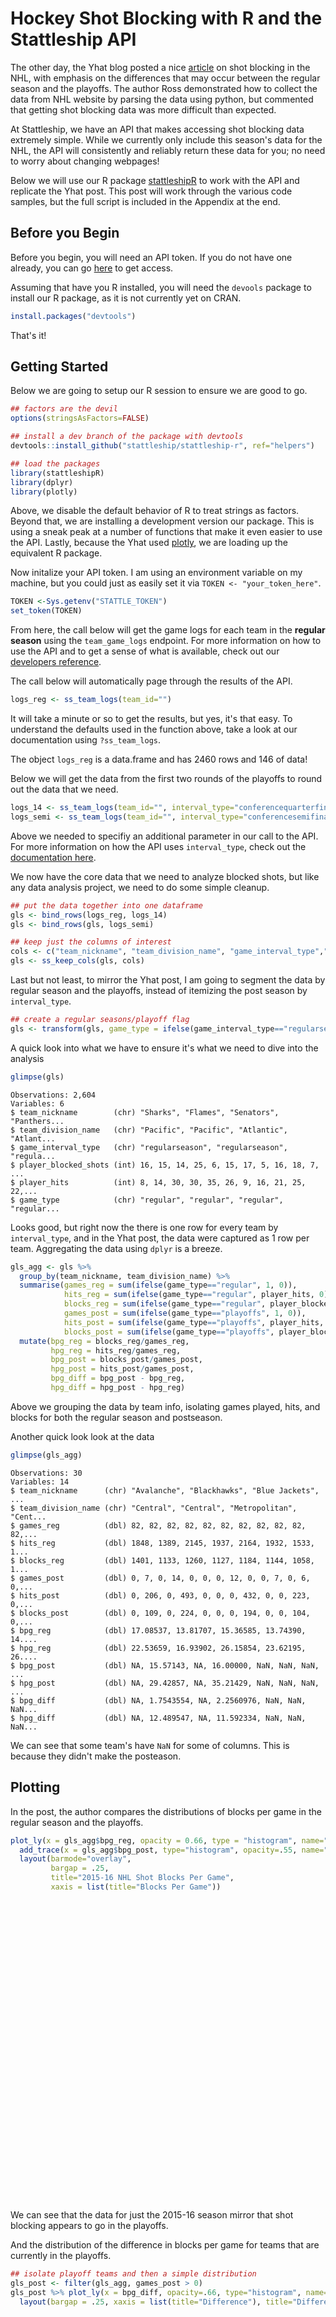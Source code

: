 
# Hockey Shot Blocking with R and the Stattleship API




The other day, the Yhat blog posted a nice [article](http://blog.yhat.com/posts/hockey-shot-blocking.html) on shot blocking in the NHL, with emphasis on the differences that may occur between the regular season and the playoffs.  The author Ross demonstrated how to collect the data from NHL website by parsing the data using python, but commented that getting shot blocking data was more difficult than expected.

At Stattleship, we have an API that makes accessing shot blocking data extremely simple.  While we currently only include this season's data for the NHL, the API will consistently and reliably return these data for you; no need to worry about changing webpages!

Below we will use our R package [stattleshipR](https://github.com/stattleship/stattleship-r) to work with the API and replicate the Yhat post.  This post will work through the various code samples, but the full script is included in the Appendix at the end.

## Before you Begin

Before you begin, you will need an API token. If you do not have one already, you can go [here](https://www.stattleship.com/#) to get access.  

Assuming that have you R installed, you will need the `devools` package to install our R package, as it is not currently yet on CRAN.  


```r
install.packages("devtools")
```

That's it!

## Getting Started

Below we are going to setup our R session to ensure we are good to go.


```r
## factors are the devil
options(stringsAsFactors=FALSE)

## install a dev branch of the package with devtools
devtools::install_github("stattleship/stattleship-r", ref="helpers")

## load the packages
library(stattleshipR)
library(dplyr)
library(plotly)
```

Above, we disable the default behavior of R to treat strings as factors.  Beyond that, we are installing a development version our package. This is using a sneak peak at a number of functions that make it even easier to use the API.  Lastly, because the Yhat used [plotly](https://plot.ly/), we are loading up the equivalent R package.

Now initalize your API token. I am using an environment variable on my machine, but you could just as easily set it via `TOKEN <- "your_token_here"`.


```r
TOKEN <-Sys.getenv("STATTLE_TOKEN") 
set_token(TOKEN)
```

From here, the call below will get the game logs for each team in the __regular season__ using the `team_game_logs` endpoint.  For more information on how to use the API and to get a sense of what is available, check out our [developers reference](http://developers.stattleship.com/).

The call below will automatically page through the results of the API.






```r
logs_reg <- ss_team_logs(team_id="")
```

It will take a minute or so to get the results, but yes, it's that easy.  To understand the defaults used in the function above, take a look at our documentation using `?ss_team_logs`.  

The object `logs_reg` is a data.frame and has 2460 rows and 146 of data!  

Below we will get the data from the first two rounds of the playoffs to round out the data that we need.


```r
logs_14 <- ss_team_logs(team_id="", interval_type="conferencequarterfinals")
logs_semi <- ss_team_logs(team_id="", interval_type="conferencesemifinals")
```

Above we needed to specifiy an additional parameter in our call to the API.  For more information on how the API uses `interval_type`, check out the [documentation here](http://developers.stattleship.com/#interval-types).

We now have the core data that we need to analyze blocked shots, but like any data analysis project, we need to do some simple cleanup.



```r
## put the data together into one dataframe
gls <- bind_rows(logs_reg, logs_14)
gls <- bind_rows(gls, logs_semi)

## keep just the columns of interest
cols <- c("team_nickname", "team_division_name", "game_interval_type","player_blocked_shots", "player_hits")
gls <- ss_keep_cols(gls, cols)
```

Last but not least, to mirror the Yhat post, I am going to segment the data by regular season and the playoffs, instead of itemizing the post season by `interval_type`.


```r
## create a regular seasons/playoff flag
gls <- transform(gls, game_type = ifelse(game_interval_type=="regularseason", "regular", "playoffs"))
```

A quick look into what we have to ensure it's what we need to dive into the analysis


```r
glimpse(gls)
```

```
Observations: 2,604
Variables: 6
$ team_nickname        (chr) "Sharks", "Flames", "Senators", "Panthers...
$ team_division_name   (chr) "Pacific", "Pacific", "Atlantic", "Atlant...
$ game_interval_type   (chr) "regularseason", "regularseason", "regula...
$ player_blocked_shots (int) 16, 15, 14, 25, 6, 15, 17, 5, 16, 18, 7, ...
$ player_hits          (int) 8, 14, 30, 30, 35, 26, 9, 16, 21, 25, 22,...
$ game_type            (chr) "regular", "regular", "regular", "regular...
```

Looks good, but right now the there is one row for every team by `interval_type`, and in the Yhat post, the data were captured as 1 row per team.  Aggregating the data using `dplyr` is a breeze.


```r
gls_agg <- gls %>% 
  group_by(team_nickname, team_division_name) %>% 
  summarise(games_reg = sum(ifelse(game_type=="regular", 1, 0)),
            hits_reg = sum(ifelse(game_type=="regular", player_hits, 0)),
            blocks_reg = sum(ifelse(game_type=="regular", player_blocked_shots, 0)),
            games_post = sum(ifelse(game_type=="playoffs", 1, 0)),
            hits_post = sum(ifelse(game_type=="playoffs", player_hits, 0)),
            blocks_post = sum(ifelse(game_type=="playoffs", player_blocked_shots, 0))) %>% 
  mutate(bpg_reg = blocks_reg/games_reg,
         hpg_reg = hits_reg/games_reg,
         bpg_post = blocks_post/games_post,
         hpg_post = hits_post/games_post,
         bpg_diff = bpg_post - bpg_reg,
         hpg_diff = hpg_post - hpg_reg)
```

Above we grouping the data by team info, isolating games played, hits, and blocks for both the regular season and postseason. 

Another quick look look at the data


```r
glimpse(gls_agg)
```

```
Observations: 30
Variables: 14
$ team_nickname      (chr) "Avalanche", "Blackhawks", "Blue Jackets", ...
$ team_division_name (chr) "Central", "Central", "Metropolitan", "Cent...
$ games_reg          (dbl) 82, 82, 82, 82, 82, 82, 82, 82, 82, 82, 82,...
$ hits_reg           (dbl) 1848, 1389, 2145, 1937, 2164, 1932, 1533, 1...
$ blocks_reg         (dbl) 1401, 1133, 1260, 1127, 1184, 1144, 1058, 1...
$ games_post         (dbl) 0, 7, 0, 14, 0, 0, 0, 12, 0, 0, 7, 0, 6, 0,...
$ hits_post          (dbl) 0, 206, 0, 493, 0, 0, 0, 432, 0, 0, 223, 0,...
$ blocks_post        (dbl) 0, 109, 0, 224, 0, 0, 0, 194, 0, 0, 104, 0,...
$ bpg_reg            (dbl) 17.08537, 13.81707, 15.36585, 13.74390, 14....
$ hpg_reg            (dbl) 22.53659, 16.93902, 26.15854, 23.62195, 26....
$ bpg_post           (dbl) NA, 15.57143, NA, 16.00000, NaN, NaN, NaN, ...
$ hpg_post           (dbl) NA, 29.42857, NA, 35.21429, NaN, NaN, NaN, ...
$ bpg_diff           (dbl) NA, 1.7543554, NA, 2.2560976, NaN, NaN, NaN...
$ hpg_diff           (dbl) NA, 12.489547, NA, 11.592334, NaN, NaN, NaN...
```

We can see that some team's have `NaN` for some of columns.  This is because they didn't make the posteason.

## Plotting

In the post, the author compares the distributions of blocks per game in the regular season and the playoffs. 


```r
plot_ly(x = gls_agg$bpg_reg, opacity = 0.66, type = "histogram", name="Regular Season") %>%
  add_trace(x = gls_agg$bpg_post, type="histogram", opacity=.55, name="Playoffs") %>%
  layout(barmode="overlay", 
         bargap = .25,
         title="2015-16 NHL Shot Blocks Per Game",
         xaxis = list(title="Blocks Per Game"))
```

<!--html_preserve--><div id="htmlwidget-2199" style="width:672px;height:480px;" class="plotly"></div>
<script type="application/json" data-for="htmlwidget-2199">{"x":{"data":[{"type":"histogram","inherit":false,"x":[17.0853658536585,13.8170731707317,15.3658536585366,13.7439024390244,14.4390243902439,13.9512195121951,12.9024390243902,15.4390243902439,14.0243902439024,12.8536585365854,14.3658536585366,16.0975609756098,15.9634146341463,11.9512195121951,16.1219512195122,13.8170731707317,12.5243902439024,12.5243902439024,12.6219512195122,15.0365853658537,11.4878048780488,13.3048780487805,15.0243902439024,16.0243902439024,11.0853658536585,13.3536585365854,14.5853658536585,15.7560975609756,14.9268292682927,14.7439024390244],"opacity":0.66,"name":"Regular Season"},{"x":[null,15.5714285714286,null,16,null,null,null,16.1666666666667,null,null,14.8571428571429,null,20.8333333333333,null,17.0909090909091,null,16.6,14.2,null,null,13.6666666666667,18.2727272727273,18.4285714285714,14.2,12.4,null,null,22.6666666666667,14.8461538461538,22.8333333333333],"type":"histogram","opacity":0.55,"name":"Playoffs"}],"layout":{"barmode":"overlay","bargap":0.25,"title":"2015-16 NHL Shot Blocks Per Game","xaxis":{"title":"Blocks Per Game"},"margin":{"b":40,"l":60,"t":25,"r":10}},"url":null,"width":null,"height":null,"source":"A","config":{"modeBarButtonsToRemove":["sendDataToCloud"]},"base_url":"https://plot.ly"},"evals":[]}</script><!--/html_preserve-->

We can see that the data for just the 2015-16 season mirror that shot blocking appears to go in the playoffs.

And the distribution of the difference in blocks per game for teams that are currently in the playoffs.


```r
## isolate playoff teams and then a simple distribution
gls_post <- filter(gls_agg, games_post > 0)
gls_post %>% plot_ly(x = bpg_diff, opacity=.66, type="histogram", name="Delta") %>% 
  layout(bargap = .25, xaxis = list(title="Difference"), title="Difference in Blocks Per Game")
```

<!--html_preserve--><div id="htmlwidget-8674" style="width:672px;height:480px;" class="plotly"></div>
<script type="application/json" data-for="htmlwidget-8674">{"x":{"data":[{"type":"histogram","inherit":false,"x":[1.75435540069686,2.25609756097561,0.727642276422765,0.491289198606273,4.86991869918699,0.968957871396896,4.07560975609756,1.67560975609756,2.17886178861789,4.96784922394679,3.40418118466899,-1.82439024390244,1.31463414634146,6.91056910569106,-0.080675422138837,8.08943089430894],"opacity":0.66,"name":"Delta"}],"layout":{"bargap":0.25,"xaxis":{"title":"Difference"},"title":"Difference in Blocks Per Game","margin":{"b":40,"l":60,"t":25,"r":10}},"url":null,"width":null,"height":null,"source":"A","config":{"modeBarButtonsToRemove":["sendDataToCloud"]},"base_url":"https://plot.ly"},"evals":[]}</script><!--/html_preserve-->


Just like in the original post, we can use R to run a simple test of normality and that the blocks-per-game are stastiticaly different in the playoffs relative to the regular season.


```r
## normality test
shapiro.test(gls_post$bpg_diff)
```

```

	Shapiro-Wilk normality test

data:  gls_post$bpg_diff
W = 0.95895, p-value = 0.6428
```

```r
## 1-sample t-test
t.test(gls_post$bpg_diff, mu = 0)
```

```

	One Sample t-test

data:  gls_post$bpg_diff
t = 3.9824, df = 15, p-value = 0.001202
alternative hypothesis: true mean is not equal to 0
95 percent confidence interval:
 1.213646 4.008847
sample estimates:
mean of x 
 2.611246 
```

Because we are using only one season, the sample size is smaller.  We don't have to go into the discussions around how you should test for normality and the impact of sample size on these tests (see this [post for more detail](http://stackoverflow.com/questions/7781798/seeing-if-data-is-normally-distributed-in-r/7788452#7788452)), but we fail to reject that null hypothesis that the data are __not__ normal, just like in Yhat's post.  Similarly, even with just one year of data, the results suggest that shot blocking increases statistically in the playoffs.

Last but not least, because we only have the current season available, instead of using boxplots to look at the distribution of blocks per game over a set of seasons, below we are isolating the differences by division instead.


```r
gls_agg %>% 
  plot_ly(y = bpg_reg, color = team_division_name, type="box") %>% 
  layout(title = "2015-16 Regular Season Blocks per Game by Division",
         yaxis = list(title="Blocks per Game"))
```

<!--html_preserve--><div id="htmlwidget-6683" style="width:672px;height:480px;" class="plotly"></div>
<script type="application/json" data-for="htmlwidget-6683">{"x":{"data":[{"type":"box","inherit":false,"y":[17.0853658536585,13.8170731707317,13.7439024390244,13.8170731707317,15.0243902439024,14.9268292682927,14.7439024390244],"name":"Central","marker":{"color":"#66C2A5"}},{"type":"box","inherit":false,"y":[15.3658536585366,15.4390243902439,12.8536585365854,15.9634146341463,11.9512195121951,16.1219512195122,13.3048780487805,16.0243902439024],"name":"Metropolitan","marker":{"color":"#FC8D62"}},{"type":"box","inherit":false,"y":[14.4390243902439,13.9512195121951,12.5243902439024,12.6219512195122,11.4878048780488,11.0853658536585,13.3536585365854,14.5853658536585],"name":"Atlantic","marker":{"color":"#8DA0CB"}},{"type":"box","inherit":false,"y":[12.9024390243902,14.0243902439024,14.3658536585366,16.0975609756098,12.5243902439024,15.0365853658537,15.7560975609756],"name":"Pacific","marker":{"color":"#E78AC3"}}],"layout":{"title":"2015-16 Regular Season Blocks per Game by Division","yaxis":{"title":"Blocks per Game"},"margin":{"b":40,"l":60,"t":25,"r":10}},"url":null,"width":null,"height":null,"source":"A","config":{"modeBarButtonsToRemove":["sendDataToCloud"]},"base_url":"https://plot.ly"},"evals":[]}</script><!--/html_preserve-->


## Appendix

The code as one script


```r
## install devtools if you do not already have it
install.packages("devtools")

## factors are the devil
options(stringsAsFactors=FALSE)

## install a dev branch of the package with devtools
devtools::install_github("stattleship/stattleship-r", ref="helpers")

## load the packages
library(stattleshipR)
library(dplyr)
library(plotly)

## set the token
TOKEN <-Sys.getenv("STATTLE_TOKEN")
set_token(TOKEN)

## get the regular season game logs for every team
logs_reg <- ss_team_logs(team_id="")

## and the rest for the playofs
logs_14 <- ss_team_logs(team_id="", interval_type="conferencequarterfinals")
logs_semi <- ss_team_logs(team_id="", interval_type="conferencesemifinals")

## put the data together into one dataframe
gls <- bind_rows(logs_reg, logs_14)
gls <- bind_rows(gls, logs_semi)

## keep just the columns of interest
cols <- c("team_nickname", "team_division_name", "game_interval_type","player_blocked_shots", "player_hits")
gls <- ss_keep_cols(gls, cols)

## create a regular seasons/playoff flag
gls <- transform(gls, game_type = ifelse(game_interval_type=="regularseason", "regular", "playoffs"))

## A look at the data
glimpse(gls)

## summarize the data into 1 row per team
gls_agg <- gls %>% 
  group_by(team_nickname, team_division_name) %>% 
  summarise(games_reg = sum(ifelse(game_type=="regular", 1, 0)),
            hits_reg = sum(ifelse(game_type=="regular", player_hits, 0)),
            blocks_reg = sum(ifelse(game_type=="regular", player_blocked_shots, 0)),
            games_post = sum(ifelse(game_type=="playoffs", 1, 0)),
            hits_post = sum(ifelse(game_type=="playoffs", player_hits, 0)),
            blocks_post = sum(ifelse(game_type=="playoffs", player_blocked_shots, 0))) %>% 
  mutate(bpg_reg = blocks_reg/games_reg,
         hpg_reg = hits_reg/games_reg,
         bpg_post = blocks_post/games_post,
         hpg_post = hits_post/games_post,
         bpg_diff = bpg_post - bpg_reg,
         hpg_diff = hpg_post - hpg_reg)

## another look
glimpse(gls_agg)

## plot the distributions of blocks per game by regular season and playoffs
plot_ly(x = gls_agg$bpg_reg, opacity = 0.66, type = "histogram", name="Regular Season") %>%
  add_trace(x = gls_agg$bpg_post, type="histogram", opacity=.55, name="Playoffs") %>%
  layout(barmode="overlay", 
         bargap = .25,
         title="2015-16 NHL Shot Blocks Per Game",
         xaxis = list(title="Blocks Per Game"))

## isolate playoff teams and then a simple distribution
gls_post <- filter(gls_agg, games_post > 0)
gls_post %>% plot_ly(x = bpg_diff, opacity=.66, type="histogram", name="Delta") %>% 
  layout(bargap = .25, xaxis = list(title="Difference"), title="Difference in Blocks Per Game")

## normality test
shapiro.test(gls_post$bpg_diff)

## 1-sample t-test
t.test(gls_post$bpg_diff, mu = 0)

## Regular season blocks per game by team dvision
gls_agg %>% 
  plot_ly(y = bpg_reg, color = team_division_name, type="box") %>% 
  layout(title = "2015-16 Regular Season Blocks per Game by Division",
         yaxis = list(title="Blocks per Game"))
```

